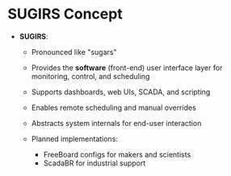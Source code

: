 # SUGIRS Concept

- **SUGIRS**:

  - Pronounced like "sugars"
  - Provides the **software** (front-end) user interface layer for monitoring, control, and scheduling
  - Supports dashboards, web UIs, SCADA, and scripting
  - Enables remote scheduling and manual overrides
  - Abstracts system internals for end-user interaction

  - Planned implementations:
    - FreeBoard configs for makers and scientists
    - ScadaBR for industrial support
